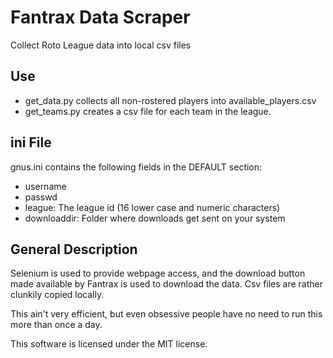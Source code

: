 # Fantrax Data Scraper

Collect Roto League data into local csv files

## Use

- get_data.py collects all non-rostered players into available_players.csv
- get_teams.py creates a csv file for each team in the league.

## ini File

gnus.ini contains the following fields in the DEFAULT section:
- username
- passwd
- league: The league id (16 lower case and numeric characters)
- downloaddir: Folder where downloads get sent on your system

## General Description

Selenium is used to provide webpage access, and the download button made
available by Fantrax is used to download the data.  Csv files are
rather clunkily copied locally.

This ain't very efficient, but even obsessive people have no need
to run this more than once a day.

This software is licensed under the MIT license.


